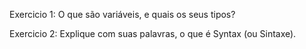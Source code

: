 Exercicio 1: O que são variáveis, e quais os seus tipos? 


Exercicio 2: Explique com suas palavras, o que é Syntax (ou Sintaxe).
